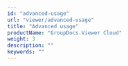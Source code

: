 ```yaml
---
id: "advanced-usage"
url: "viewer/advanced-usage"
title: "Advanced usage"
productName: "GroupDocs.Viewer Cloud"
weight: 3
description: ""
keywords: ""
---
```


